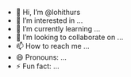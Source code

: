 - 👋 Hi, I’m @lohithurs
- 👀 I’m interested in ...
- 🌱 I’m currently learning ...
- 💞️ I’m looking to collaborate on ...
- 📫 How to reach me ...
- 😄 Pronouns: ...
- ⚡ Fun fact: ...

<!---
lohithurs/lohithurs is a ✨ special ✨ repository because its `README.md` (this file) appears on your GitHub profile.
You can click the Preview link to take a look at your changes.
--->
